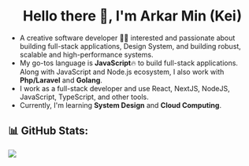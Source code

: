 <h1 align="center">
  Hello there 👋, I'm Arkar Min (Kei)
</h1>

- A creative software developer 🧑‍💻 interested and passionate about building full-stack applications, Design System, and building robust, scalable and high-performance systems.
- My go-tos language is **JavaScript**🔥 to build full-stack applications. Along with JavaScript and Node.js ecosystem, I also work with **Php/Laravel** and **Golang**.
- I work as a full-stack developer and use React, NextJS, NodeJS, JavaScript, TypeScript, and other tools.
- Currently, I'm learning **System Design** and **Cloud Computing**.

## 📊 GitHub Stats:
![](https://github-readme-stats.vercel.app/api/top-langs/?username=Kei-K23&theme=dark&hide_border=false&include_all_commits=false&count_private=false&layout=compact)
